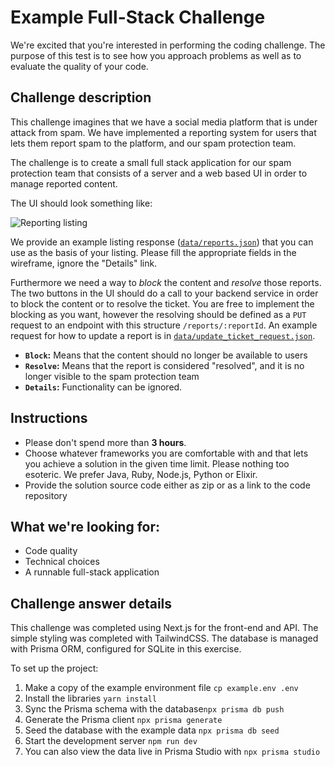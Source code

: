 # Example Full-Stack Challenge

We're excited that you're interested in performing the coding challenge.
The purpose of this test is to see how you approach problems as well as to evaluate the quality of your code.

## Challenge description

This challenge imagines that we have a social media platform that is under attack from spam. We have implemented a reporting system for users that lets them report spam to the platform, and our spam protection team.

The challenge is to create a small full stack application for our spam protection team that consists of a server and a web based UI in order to manage reported content.

The UI should look something like:

![Reporting listing](images/wireframe.png)

We provide an example listing response ([`data/reports.json`](data/reports.json)) that you can use as the basis of your listing. Please fill the appropriate fields in the wireframe, ignore the "Details" link.

Furthermore we need a way to _block_ the content and _resolve_ those reports. The two buttons in the UI should do a call to your backend service in order to block the content or to resolve the ticket. You are free to implement the blocking as you want, however the resolving should be defined as a `PUT` request to an endpoint with this structure `/reports/:reportId`. An example request for how to update a report is in [`data/update_ticket_request.json`](data/update_ticket_request.json).

- **`Block`:** Means that the content should no longer be available to users
- **`Resolve`:** Means that the report is considered "resolved", and it is no longer visible to the spam protection team
- **`Details`:** Functionality can be ignored.

## Instructions

- Please don't spend more than **3 hours**.
- Choose whatever frameworks you are comfortable with and that lets you achieve a solution in the given time limit. Please nothing too esoteric. We prefer Java, Ruby, Node.js, Python or Elixir.
- Provide the solution source code either as zip or as a link to the code repository

## What we're looking for:

- Code quality
- Technical choices
- A runnable full-stack application

## Challenge answer details

This challenge was completed using Next.js for the front-end and API. The simple styling was completed with TailwindCSS. The database is managed with Prisma ORM, configured for SQLite in this exercise.

To set up the project:

1. Make a copy of the example environment file `cp example.env .env`
2. Install the libraries `yarn install`
3. Sync the Prisma schema with the database`npx prisma db push`
4. Generate the Prisma client `npx prisma generate`
5. Seed the database with the example data `npx prisma db seed`
6. Start the development server `npm run dev`
7. You can also view the data live in Prisma Studio with `npx prisma studio`
